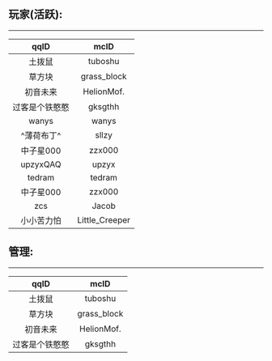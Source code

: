 ## 玩家(活跃):<br/>
*****
|qqID|mcID|
|:---:|:--:|
|土拨鼠|tuboshu|
|草方块|grass_block|
|初音未来|HelionMof.|
|过客是个铁憨憨|gksgthh|
|wanys|wanys|
|^薄荷布丁^|sllzy|
|中子星000|zzx000|
|upzyxQAQ|upzyx|
|tedram|tedram|
|中子星000|zzx000|
|zcs|Jacob|
|小小苦力怕|Little_Creeper|

## 管理:<br/>
*****
|qqID|mcID|
|:---:|:--:|
|土拨鼠|tuboshu|
|草方块|grass_block|
|初音未来|HelionMof.|
|过客是个铁憨憨|gksgthh|

